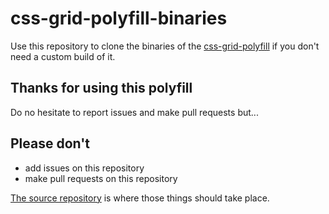 # css-grid-polyfill-binaries
Use this repository to clone the binaries of the [css-grid-polyfill](https://github.com/FremyCompany/css-grid-polyfill) if you don't need a custom build of it.

## Thanks for using this polyfill
Do no hesitate to report issues and make pull requests but...

## Please don't
- add issues on this repository
- make pull requests on this repository

[The source repository](https://github.com/FremyCompany/css-grid-polyfill) is where those things should take place.
